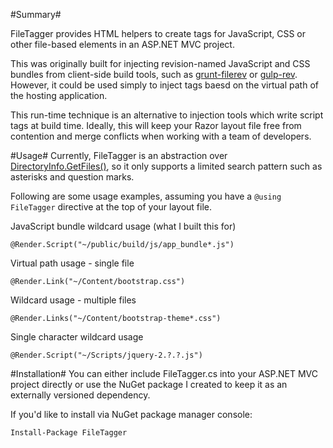 #Summary#

FileTagger provides HTML helpers to create tags for JavaScript, CSS or other file-based elements in an ASP.NET MVC project.

This was originally built for injecting revision-named JavaScript and CSS bundles from client-side build tools, such as [grunt-filerev](https://github.com/yeoman/grunt-filerev) or [gulp-rev](https://github.com/sindresorhus/gulp-rev).  However, it could be used simply to inject tags baesd on the virtual path of the hosting application.

This run-time technique is an alternative to injection tools which write script tags at build time. Ideally, this will keep your Razor layout file free from contention and merge conflicts when working with a team of developers.

#Usage#
Currently, FileTagger is an abstraction over [DirectoryInfo.GetFiles()](http://msdn.microsoft.com/en-us/library/8he88b63%28v=vs.110%29.aspx), so it only supports a limited search pattern such as asterisks and question marks.

Following are some usage examples, assuming you have a ```@using FileTagger``` directive at the top of your layout file.

JavaScript bundle wildcard usage (what I built this for)
```
@Render.Script("~/public/build/js/app_bundle*.js")
```

Virtual path usage - single file
```
@Render.Link("~/Content/bootstrap.css")
```

Wildcard usage - multiple files
```
@Render.Links("~/Content/bootstrap-theme*.css")
```
 
Single character wildcard usage
```
@Render.Script("~/Scripts/jquery-2.?.?.js")
```


#Installation#
You can either include FileTagger.cs into your ASP.NET MVC project directly or use the NuGet package I created to keep it as an externally versioned  dependency.

If you'd like to install via NuGet package manager console:
```
Install-Package FileTagger
```
